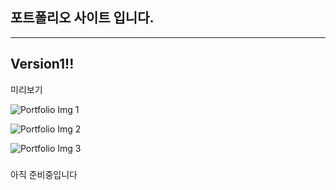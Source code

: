 ## 포트폴리오 사이트 입니다. 

---


## Version1!!

미리보기

![Portfolio Img 1](https://user-images.githubusercontent.com/80968281/206178806-3e497257-420d-4535-b2b6-c3ed24251136.png)

![Portfolio Img 2](https://user-images.githubusercontent.com/80968281/206178947-77d1721e-0a81-4e47-916b-a0bce047e95f.png)

![Portfolio Img 3](https://user-images.githubusercontent.com/80968281/206178992-40095605-3521-4a64-9bcb-2bc9fc698d89.png)


###



아직 준비중입니다 